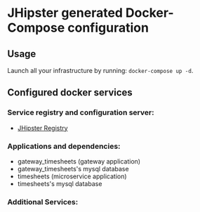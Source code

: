# JHipster generated Docker-Compose configuration

## Usage

Launch all your infrastructure by running: `docker-compose up -d`.

## Configured docker services

### Service registry and configuration server:
- [JHipster Registry](http://localhost:8761)

### Applications and dependencies:
- gateway_timesheets (gateway application)
- gateway_timesheets's mysql database
- timesheets (microservice application)
- timesheets's mysql database

### Additional Services:

